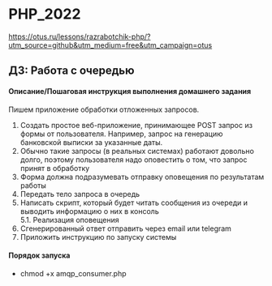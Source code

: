 # PHP_2022
https://otus.ru/lessons/razrabotchik-php/?utm_source=github&utm_medium=free&utm_campaign=otus

## ДЗ: Работа с очередью

#### Описание/Пошаговая инструкция выполнения домашнего задания
Пишем приложение обработки отложенных запросов.

1. Создать простое веб-приложение, принимающее POST запрос из формы от пользователя. Например, запрос на генерацию банковской выписки за указанные даты.  
2. Обычно такие запросы (в реальных системах) работают довольно долго, поэтому пользователя надо оповестить о том, что запрос принят в обработку  
3. Форма должна подразумевать отправку оповещения по результатам работы  
4. Передать тело запроса в очередь  
5. Написать скрипт, который будет читать сообщения из очереди и выводить информацию о них в консоль    
5.1. Реализация оповещения  
6. Сгенерированный ответ отправить через email или telegram
7. Приложить инструкцию по запуску системы

#### Порядок запуска
- chmod +x amqp_consumer.php
